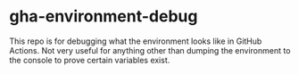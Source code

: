 # gha-environment-debug

This repo is for debugging what the environment looks like in GitHub Actions.  Not very useful for anything other than dumping the environment to the console to prove certain variables exist.
